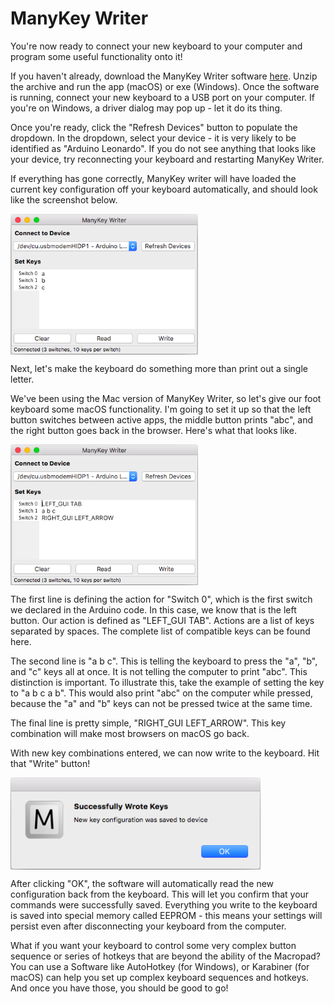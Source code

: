 # ManyKey Writer
You're now ready to connect your new keyboard to your computer and program some useful functionality onto it!

If you haven't already, download the ManyKey Writer software <a href="https://github.com/epbarger/manykey_writer/releases">here</a>. Unzip the archive and run the app (macOS) or exe (Windows). Once the software is running, connect your new keyboard to a USB port on your computer. If you're on Windows, a driver dialog may pop up - let it do its thing.

Once you're ready, click the "Refresh Devices" button to populate the dropdown. In the dropdown, select your device - it is very likely to be identified as "Arduino Leonardo". If you do not see anything that looks like your device, try reconnecting your keyboard and restarting ManyKey Writer.

If everything has gone correctly, ManyKey writer will have loaded the current key configuration off your keyboard automatically, and should look like the screenshot below.

<img align="top" style="vertical-align:top" src="https://github.com/aziddy/manykey_writer/blob/master/media/writer_1.png?raw=true" width="300"/> 

Next, let's make the keyboard do something more than print out a single letter.

We've been using the Mac version of ManyKey Writer, so let's give our foot keyboard some macOS functionality. I'm going to set it up so that the left button switches between active apps, the middle button prints "abc", and the right button goes back in the browser. Here's what that looks like.

<img align="top" style="vertical-align:top" src="https://github.com/aziddy/manykey_writer/blob/master/media/writer_2.png?raw=true" width="300"/> 

The first line is defining the action for "Switch 0", which is the first switch we declared in the Arduino code. In this case, we know that is the left button. Our action is defined as "LEFT_GUI TAB". Actions are a list of keys separated by spaces. The complete list of compatible keys can be found here.

The second line is "a b c". This is telling the keyboard to press the "a", "b", and "c" keys all at once. It is not telling the computer to print "abc". This distinction is important. To illustrate this, take the example of setting the key to "a b c a b". This would also print "abc" on the computer while pressed, because the "a" and "b" keys can not be pressed twice at the same time.

The final line is pretty simple, "RIGHT_GUI LEFT_ARROW". This key combination will make most browsers on macOS go back.

With new key combinations entered, we can now write to the keyboard. Hit that "Write" button!

<img align="top" style="vertical-align:top" src="https://github.com/aziddy/manykey_writer/blob/master/media/writer_3.png?raw=true" width="400"/>

After clicking "OK", the software will automatically read the new configuration back from the keyboard. This will let you confirm that your commands were successfully saved. Everything you write to the keyboard is saved into special memory called EEPROM - this means your settings will persist even after disconnecting your keyboard from the computer.

What if you want your keyboard to control some very complex button sequence or series of hotkeys that are beyond the ability of the Macropad? You can use a Software like AutoHotkey (for Windows), or Karabiner (for macOS) can help you set up complex keyboard sequences and hotkeys. And once you have those, you should be good to go!
